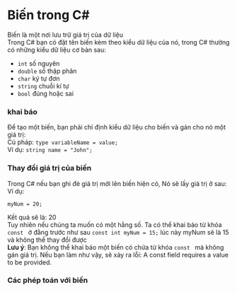 # Biến trong C#
Biến là một nơi lưu trữ giá trị của dữ liệu  
Trong C# bạn có đặt tên biến kèm theo kiểu dữ liệu của nó, trong C# thường có những kiểu dữ liệu cơ bản sau:  
- `int` số nguyên  
- `double` số thập phân  
- `char` ký tự đơn  
- `string` chuỗi kí tự  
- `bool` đúng hoặc sai  
### khai báo
Để tạo một biến, bạn phải chỉ định kiểu dữ liệu cho biến và gán cho nó một giá trị:   
Cú pháp: `type variableName = value;`  
Ví dụ: `string name = "John";`
### Thay đổi giá trị của biến  
Trong C# nếu bạn ghi đè giá trị mới lên biến hiện có, Nó sẽ lấy giá trị ở sau:  
Ví dụ:  
```int myNum = 15;
myNum = 20;
```
Kết quả sẽ là: 20  
Tuy nhiên nếu chúng ta muốn có một hằng số. Ta có thể khai báo từ khóa `const ` ở đằng trước như sau `const int myNum = 15;` lúc này myNum sẽ là 15 và không thể thay đổi được  
**Lưu ý**: Bạn không thể khai báo một biến có chứa từ khóa `const ` mà không gán giá trị. Nếu bạn làm như vậy, sẽ xảy ra lỗi: A const field requires a value to be provided.  
### Các phép toán với biến  
